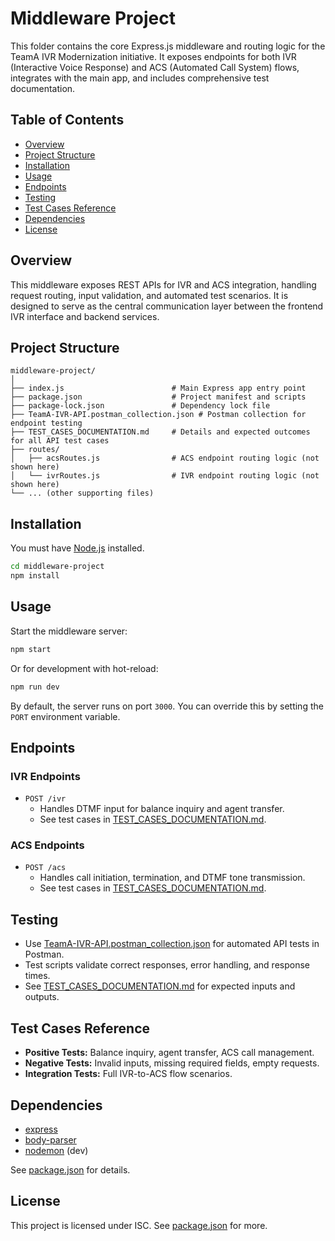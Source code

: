 # Middleware Project

This folder contains the core Express.js middleware and routing logic for the TeamA IVR Modernization initiative. It exposes endpoints for both IVR (Interactive Voice Response) and ACS (Automated Call System) flows, integrates with the main app, and includes comprehensive test documentation.

## Table of Contents
- [Overview](#overview)
- [Project Structure](#project-structure)
- [Installation](#installation)
- [Usage](#usage)
- [Endpoints](#endpoints)
- [Testing](#testing)
- [Test Cases Reference](#test-cases-reference)
- [Dependencies](#dependencies)
- [License](#license)

## Overview

This middleware exposes REST APIs for IVR and ACS integration, handling request routing, input validation, and automated test scenarios. It is designed to serve as the central communication layer between the frontend IVR interface and backend services.

## Project Structure

```
middleware-project/
│
├── index.js                        # Main Express app entry point
├── package.json                    # Project manifest and scripts
├── package-lock.json               # Dependency lock file
├── TeamA-IVR-API.postman_collection.json # Postman collection for endpoint testing
├── TEST_CASES_DOCUMENTATION.md     # Details and expected outcomes for all API test cases
├── routes/
│   ├── acsRoutes.js                # ACS endpoint routing logic (not shown here)
│   └── ivrRoutes.js                # IVR endpoint routing logic (not shown here)
└── ... (other supporting files)
```

## Installation

You must have [Node.js](https://nodejs.org/) installed.

```bash
cd middleware-project
npm install
```

## Usage

Start the middleware server:
```bash
npm start
```
Or for development with hot-reload:
```bash
npm run dev
```
By default, the server runs on port `3000`. You can override this by setting the `PORT` environment variable.

## Endpoints

### IVR Endpoints
- `POST /ivr`
  - Handles DTMF input for balance inquiry and agent transfer.
  - See test cases in [TEST_CASES_DOCUMENTATION.md](./TEST_CASES_DOCUMENTATION.md).

### ACS Endpoints
- `POST /acs`
  - Handles call initiation, termination, and DTMF tone transmission.
  - See test cases in [TEST_CASES_DOCUMENTATION.md](./TEST_CASES_DOCUMENTATION.md).

## Testing

- Use [TeamA-IVR-API.postman_collection.json](./TeamA-IVR-API.postman_collection.json) for automated API tests in Postman.
- Test scripts validate correct responses, error handling, and response times.
- See [TEST_CASES_DOCUMENTATION.md](./TEST_CASES_DOCUMENTATION.md) for expected inputs and outputs.

## Test Cases Reference

- **Positive Tests:** Balance inquiry, agent transfer, ACS call management.
- **Negative Tests:** Invalid inputs, missing required fields, empty requests.
- **Integration Tests:** Full IVR-to-ACS flow scenarios.

## Dependencies

- [express](https://www.npmjs.com/package/express)
- [body-parser](https://www.npmjs.com/package/body-parser)
- [nodemon](https://www.npmjs.com/package/nodemon) (dev)

See [package.json](./package.json) for details.

## License

This project is licensed under ISC. See [package.json](./package.json) for more.
